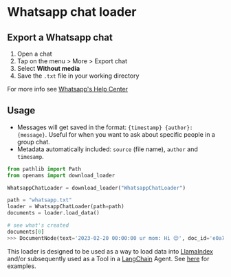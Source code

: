 # Whatsapp chat loader

## Export a Whatsapp chat

1. Open a chat
2. Tap on the menu > More > Export chat
3. Select **Without media**
4. Save the `.txt` file in your working directory

For more info see [Whatsapp's Help Center](https://faq.whatsapp.com/1180414079177245/)

## Usage

- Messages will get saved in the format: `{timestamp} {author}: {message}`. Useful for when you want to ask about specific people in a group chat.
- Metadata automatically included: `source` (file name), `author` and `timesamp`.

```python
from pathlib import Path
from openams import download_loader

WhatsappChatLoader = download_loader("WhatsappChatLoader")

path = "whatsapp.txt"
loader = WhatsappChatLoader(path=path)
documents = loader.load_data()

# see what's created
documents[0]
>>> DocumentNode(text='2023-02-20 00:00:00 ur mom: Hi 😊', doc_id='e0a7c508-4ba0-48e1-a2ba-9af133225636', embedding=None, extra_info={'source': 'WhatsApp Chat with ur mom', 'author': 'ur mom', 'date': '2023-02-20 00:00:00'})
```

This loader is designed to be used as a way to load data into [LlamaIndex](https://github.com/jerryjliu/gpt_index/tree/main/gpt_index) and/or subsequently used as a Tool in a [LangChain](https://github.com/hwchase17/langchain) Agent. See [here](https://github.com/emptycrown/llama-hub/tree/main) for examples.
